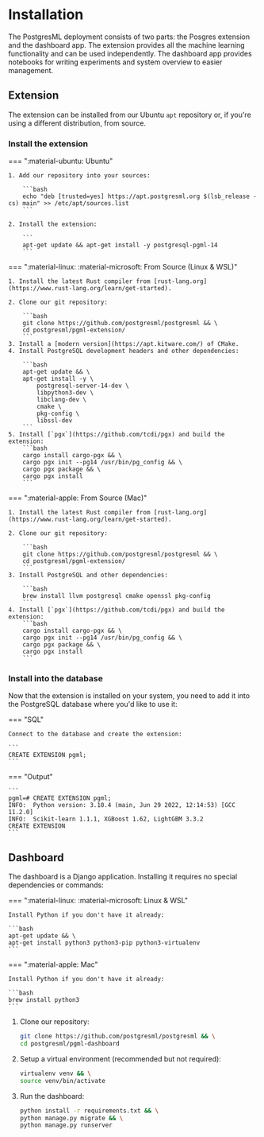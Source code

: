 # Installation

The PostgresML deployment consists of two parts: the Posgres extension and the dashboard app. The extension provides all the machine learning functionality and can be used independently. The dashboard app provides notebooks for writing experiments and system overview to easier management.

## Extension

The extension can be installed from our Ubuntu `apt` repository or, if you're using a different distribution, from source.

### Install the extension

=== ":material-ubuntu: Ubuntu"

	1. Add our repository into your sources:

		```bash
		echo "deb [trusted=yes] https://apt.postgresml.org $(lsb_release -cs) main" >> /etc/apt/sources.list
		```

	2. Install the extension:

		```
		apt-get update && apt-get install -y postgresql-pgml-14
		```


=== ":material-linux: :material-microsoft: From Source (Linux & WSL)"

	1. Install the latest Rust compiler from [rust-lang.org](https://www.rust-lang.org/learn/get-started).

	2. Clone our git repository:

		```bash
		git clone https://github.com/postgresml/postgresml && \
		cd postgresml/pgml-extension/
		```
	3. Install a [modern version](https://apt.kitware.com/) of CMake.
	4. Install PostgreSQL development headers and other dependencies:

		```bash
		apt-get update && \
		apt-get install -y \
			postgresql-server-14-dev \
			libpython3-dev \
			libclang-dev \
			cmake \
			pkg-config \
			libssl-dev
		```
	5. Install [`pgx`](https://github.com/tcdi/pgx) and build the extension:
		```bash
		cargo install cargo-pgx && \
		cargo pgx init --pg14 /usr/bin/pg_config && \
		cargo pgx package && \
		cargo pgx install
		```

=== ":material-apple: From Source (Mac)"
	
	1. Install the latest Rust compiler from [rust-lang.org](https://www.rust-lang.org/learn/get-started).

	2. Clone our git repository:

		```bash
		git clone https://github.com/postgresml/postgresml && \
		cd postgresml/pgml-extension/
		```
	3. Install PostgreSQL and other dependencies:

		```bash
		brew install llvm postgresql cmake openssl pkg-config
		```
	4. Install [`pgx`](https://github.com/tcdi/pgx) and build the extension:
		```bash
		cargo install cargo-pgx && \
		cargo pgx init --pg14 /usr/bin/pg_config && \
		cargo pgx package && \
		cargo pgx install
		```


### Install into the database

Now that the extension is installed on your system, you need to add it into the PostgreSQL database where you'd like to use it:

=== "SQL"

	Connect to the database and create the extension:

	```
	CREATE EXTENSION pgml;
	```

=== "Output"

	```
	pgml=# CREATE EXTENSION pgml;
	INFO:  Python version: 3.10.4 (main, Jun 29 2022, 12:14:53) [GCC 11.2.0]
	INFO:  Scikit-learn 1.1.1, XGBoost 1.62, LightGBM 3.3.2
	CREATE EXTENSION
	```


## Dashboard

The dashboard is a Django application. Installing it requires no special dependencies or commands:


=== ":material-linux: :material-microsoft: Linux & WSL"

	Install Python if you don't have it already:

	```bash
	apt-get update && \
	apt-get install python3 python3-pip python3-virtualenv
	```

=== ":material-apple: Mac"

	Install Python if you don't have it already:

	```bash
	brew install python3
	```

1. Clone our repository:

	```bash
	git clone https://github.com/postgresml/postgresml && \
	cd postgresml/pgml-dashboard
	```

2. Setup a virtual environment (recommended but not required):

	```bash
	virtualenv venv && \
	source venv/bin/activate
	```

3. Run the dashboard:

	```bash
	python install -r requirements.txt && \
	python manage.py migrate && \
	python manage.py runserver
	```
